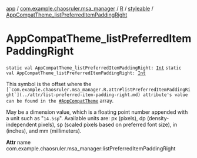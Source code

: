 [app](../../../index.md) / [com.example.chaosruler.msa_manager](../../index.md) / [R](../index.md) / [styleable](index.md) / [AppCompatTheme_listPreferredItemPaddingRight](.)

# AppCompatTheme_listPreferredItemPaddingRight

`static val AppCompatTheme_listPreferredItemPaddingRight: `[`Int`](https://kotlinlang.org/api/latest/jvm/stdlib/kotlin/-int/index.html)
`static val AppCompatTheme_listPreferredItemPaddingRight: `[`Int`](https://kotlinlang.org/api/latest/jvm/stdlib/kotlin/-int/index.html)

This symbol is the offset where the ``[`com.example.chaosruler.msa_manager.R.attr#listPreferredItemPaddingRight`](../attr/list-preferred-item-padding-right.md) attribute's value can be found in the ``[`#AppCompatTheme`](-app-compat-theme.md) array.

May be a dimension value, which is a floating point number appended with a unit such as "`14.5sp`". Available units are: px (pixels), dp (density-independent pixels), sp (scaled pixels based on preferred font size), in (inches), and mm (millimeters).

**Attr**
name com.example.chaosruler.msa_manager:listPreferredItemPaddingRight

